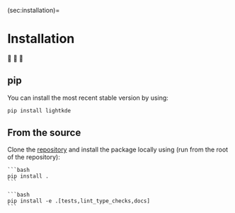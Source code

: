 (sec:installation)=
# Installation

🥚 🐣 🐥

## pip

You can install the most recent stable version by using:

```bash
pip install lightkde
```

## From the source

Clone the [repository][repository] and install the package locally using (run from the
root of the repository):

````{tab} User
```bash
pip install .
```
````

````{tab} Developer
```bash
pip install -e .[tests,lint_type_checks,docs]
```
````

[repository]: https://github.com/TNO/lightkde
